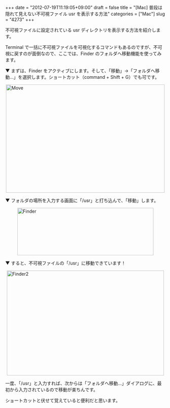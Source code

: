 +++
date = "2012-07-19T11:19:05+09:00"
draft = false
title = "[Mac] 普段は隠れて見えない不可視ファイル usr を表示する方法"
categories = ["Mac"]
slug = "4273"
+++

不可視ファイルに設定されている usr ディレクトリを表示する方法を紹介します。

Terminal で一括に不可視ファイルを可視化するコマンドもあるのですが、不可視に戻すのが面倒なので、ここでは、Finder のフォルダへ移動機能を使ってみます。

▼ まずは、Finder をアクティブにします。そして、「移動」→「フォルダへ移動…」を選択します。ショートカット（command + Shift + G）でも可です。

<img style="display:block; margin-left:auto; margin-right:auto;" src="/images/2012/07/move.png" alt="Move" title="move.png" border="0" width="500" height="340" />

▼ フォルダの場所を入力する画面に「/usr」と打ち込んで、「移動」します。

<img style="display:block; margin-left:auto; margin-right:auto;" src="/images/2012/07/Finder.png" alt="Finder" title="Finder.png" border="0" width="429" height="149" />

▼ すると、不可視ファイルの「/usr」に移動できています！

<img style="display:block; margin-left:auto; margin-right:auto;" src="/images/2012/07/Finder2.png" alt="Finder2" title="Finder2.png" border="0" width="495" height="330" />

一度、「/usr」と入力すれば、次からは「フォルダへ移動…」ダイアログに、最初から入力されているので移動が楽ちんです。

ショートカットと伏せて覚えていると便利だと思います。
